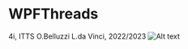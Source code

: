 # WPFThreads
4i, ITTS O.Belluzzi L.da Vinci, 2022/2023
![Alt text](WPFThreads/images/immagine1.PNG)
